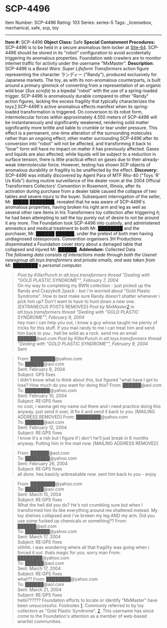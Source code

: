 # SCP-4496
Item Number: SCP-4496
Rating: 103
Series: series-5
Tags: _licensebox, mechanical, safe, scp, toy

---

**Item #:** SCP-4496
**Object Class:** Safe
**Special Containment Procedures:** SCP-4496 is to be held in a secure anomalous item locker at [Site-64](http://www.scp-wiki.net/secure-facility-dossier-site-64). SCP-4496 should be stored in its "robot" configuration to avoid accidentally triggering its anomalous properties. Foundation web crawlers are to monitor internet traffic for activity under the username "MxMaster".
**Description:** SCP-4496 is a _Beast Wars: Super Lifeform Transformers_ action figure representing the character ランディー ("Randy"), produced exclusively for Japanese markets. The toy, as with its non-anomalous counterparts, is built around a primary gimmick of converting from a representation of an organic wild boar (_Sus scrofa_) to a bipedal "robot" with the use of a spring-loaded trigger. SCP-4496 is anomalously durable compared to other "Randy" action figures, lacking the excess fragility that typically characterizes the toys.[1](javascript:;)
SCP-4496's active anomalous effects manifest when its spring-loaded transformation is triggered. On conversion to its robot form, intermolecular forces within approximately 4.550 meters of SCP-4496 will be instantaneously and significantly weakened, rendering solid matter significantly more brittle and liable to crumble or tear under pressure. This effect is a permanent, one-time alteration of the surrounding molecules rather than an ongoing effect; other matter surrounding SCP-4496 after its conversion into "robot" will not be affected, and transforming it back to "boar" form will have no impact on matter it has previously affected.
Gases and liquids are also affected; while liquids will be subject to a reduction in surface tension, there is little practical effect on gases due to their already-weak intermolecular force. However, testing has shown SCP objects of anomalous durability or fragility to be unaffected by the effect.
**Discovery:** SCP-4496 was initially discovered by Agent Para of MTF Rho-40 ("Toys 'R' Us Kids") during routine surveillance of the dealer room at the 2004 Official Transformers Collectors' Convention in Rosemont, Illinois, after its activation during purchase from a dealer table caused the collapse of two tables and severe injury to the buyer.
Subsequent interrogation of the seller, Mr. █████ ████████, revealed that he was aware of SCP-4496's anomalous properties, having broken his right arm and leg as well as several other rare items in his Transformers toy collection after triggering it; he had been attempting to sell the toy purely out of desire to not be around it any more. The Foundation took SCP-4496 into custody, and administered amnestics and medical treatment to both Mr. ████████ and the purchaser, Mr. ██████ ██████, under the pretext of both men having undiagnosed osteoporosis. Convention organisers 3H Productions disseminated a Foundation cover story about a damaged table that collapsed and injured Mr. ██████.
**Addendum:** Collected Data  
_The following data consists of interactions made through both the Usenet newsgroup alt.toys.transformers and private emails, and was taken from Mr. ████████'s personal computer._
> _Post by KillerPunch in alt.toys.transformers thread "Dealing with "GOLD PLASTIC SYNDROME"", February 7, 2004_  
>  On my way to completing my BWN collection - just picked up the Randy and Crazybolt 2pack - but i'm worried about "Gold Plastic Syndrome". How to best make sure Randy doesn't shatter whenever i pick him up? Don't want to have to hunt down a new one.
[EXTRANEOUS POSTS REMOVED]
> _Post by MxMaster[2](javascript:;) in alt.toys.transformers thread "Dealing with "GOLD PLASTIC SYNDROME"", February 9, 2004_  
>  hey man i can help you out, i know a guy whose taught me plenty of tricks for this stuff. if you mail randy to me i can treat him and send him back to you . hell be solid as a rock. send me an email ██████@aol.com
> _Post by KillerPunch in alt.toys.transformers thread "Dealing with "GOLD PLASTIC SYNDROME"", February 9, 2004_  
>  Sent
  

> From: ████████@yahoo.com  
>  To: ██████@aol.com  
>  Sent: February 9, 2004  
>  Subject: GPS fixes  
>  I didn't know what to think about this, but figured "what have I got to lose? How much do you want for doing this?
> From: ██████@aol.com  
>  To: ████████@yahoo.com  
>  Sent: February 10, 2004  
>  Subject: RE:GPS fixes  
>  no cost, i wanna get my name out there and i need practice doing this anyway. just send it over, ill fix it and send it back to you. [MAILING ADDRESS REMOVED]
> From: ████████@yahoo.com  
>  To: ██████@aol.com  
>  Sent: February 12, 2004  
>  Subject: RE:GPS fixes  
>  I know it's a risk but i figure if i don't he'll just break in 6 months anyway. Putting him in the mail now. [MAILING ADDRESS REMOVED]
  

> From: ██████@aol.com  
>  To: ████████@yahoo.com  
>  Sent: February 26, 2004  
>  Subject: RE:GPS fixes  
>  all done. hes basicly unbreakable now. sent him back to you - enjoy
  

> From: ████████@yahoo.com  
>  To: ██████@aol.com  
>  Sent: March 15, 2004  
>  Subject: RE:GPS fixes  
>  What the hell did you do? He's not crumbling sure but when I transformed him its like everything around me shattered instead. My toy shelves collapsed and i've broken my leg AND my arm. Did you use some fucked up chemicals or something??
> From: ██████@aol.com  
>  To: ████████@yahoo.com  
>  Sent: March 17, 2004  
>  Subject: RE:GPS fixes  
>  ohhhh. i was wondering where all that fragility was going when i forced it out. thats magic for you. sorry man
> From: ████████@yahoo.com  
>  To: ██████@aol.com  
>  Sent: March 17, 2004  
>  Subject: RE:GPS fixes  
>  what??
> From: ████████@yahoo.com  
>  To: ██████@aol.com  
>  Sent: March 21, 2004  
>  Subject: RE:GPS fixes  
>  hello??????
Foundation efforts to locate or identify "MxMaster" have been unsuccessful.
Footnotes
[1](javascript:;). Commonly referred to by toy collectors as "Gold Plastic Syndrome".
[2](javascript:;). This username has since come to the Foundation's attention as a member of web-based anartist communities.